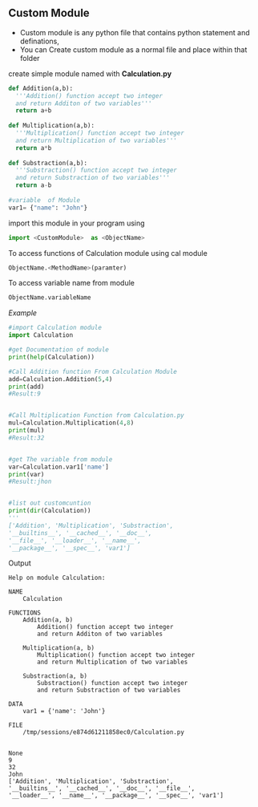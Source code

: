 ## Custom Module

- Custom module is any python file that contains python statement and definations,
- You can Create custom module as a normal file and place within that folder

create simple module named with **Calculation.py**
```python
def Addition(a,b):
  '''Addition() function accept two integer 
  and return Additon of two variables'''
  return a+b
  
def Multiplication(a,b):
  '''Multiplication() function accept two integer 
  and return Multiplication of two variables'''
  return a*b
  
def Substraction(a,b):
  '''Substraction() function accept two integer 
  and return Substraction of two variables'''
  return a-b
  
#variable  of Module
var1= {"name": "John"}
```


import this module in your program using
```python
import <CustomModule>  as <ObjectName>
```

To access functions of Calculation module using cal module
```python
ObjectName.<MethodName>(paramter)
```

To access variable name from module
```python
ObjectName.variableName
```

*Example*
```python
#import Calculation module
import Calculation

#get Documentation of module
print(help(Calculation))

#Call Addition function From Calculation Module
add=Calculation.Addition(5,4)
print(add)
#Result:9


#Call Multiplication Function from Calculation.py
mul=Calculation.Multiplication(4,8)
print(mul)
#Result:32


#get The variable from module
var=Calculation.var1['name']
print(var)
#Result:jhon


#list out customcuntion 
print(dir(Calculation))
'''
['Addition', 'Multiplication', 'Substraction', 
'__builtins__', '__cached__', '__doc__',
'__file__', '__loader__', '__name__', 
'__package__', '__spec__', 'var1']
```
Output
```
Help on module Calculation:

NAME
    Calculation

FUNCTIONS
    Addition(a, b)
        Addition() function accept two integer 
        and return Additon of two variables
    
    Multiplication(a, b)
        Multiplication() function accept two integer
        and return Multiplication of two variables
    
    Substraction(a, b)
        Substraction() function accept two integer 
        and return Substraction of two variables

DATA
    var1 = {'name': 'John'}

FILE
    /tmp/sessions/e874d61211858ec0/Calculation.py


None
9
32
John
['Addition', 'Multiplication', 'Substraction',
'__builtins__', '__cached__', '__doc__', '__file__',
'__loader__', '__name__', '__package__', '__spec__', 'var1']
```
